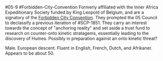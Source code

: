 #05-9 #Forbidden-City-Convention 
Formerly affiliated with the Inner Africa Expeditionary Society funded by King Leopold of Belgium, and are a signatory of the [Forbidden City Convention](https://scp-wiki.wikidot.com/wrong-proposal). They prompted the 05 Council to declassify a previous iteration of #SCP-1851. They carry an interest towards the concept of "anchoring reality" and set aside a trust fund to research on counter-onto kinetic stratagems, essentially leading to the discovery of Humes. Possibly in preparation against an onto kinetic threat?

Male. European descent. Fluent in English, French, Dutch, and Afrikaner. Appears to be about 50.